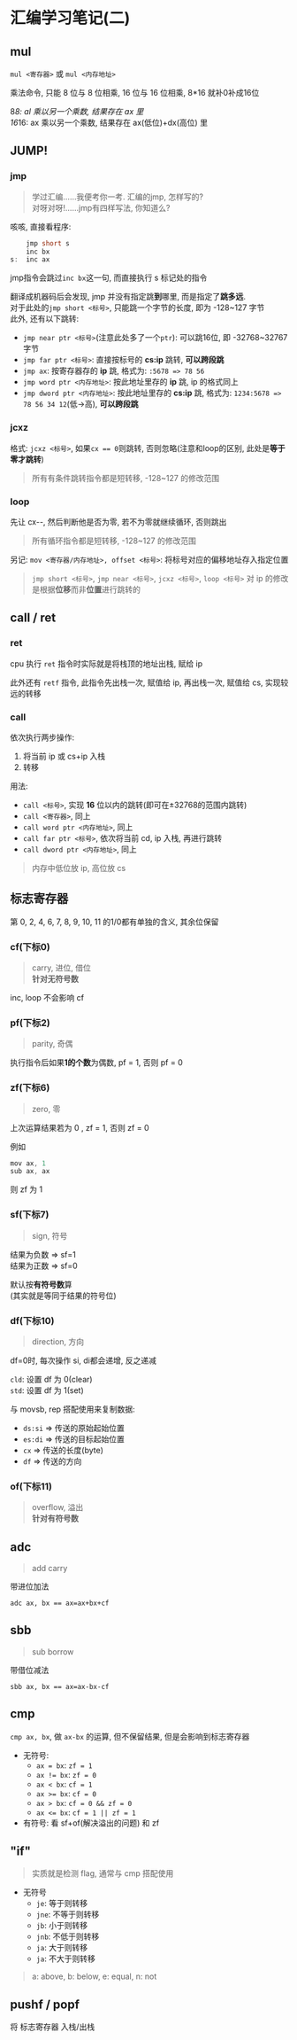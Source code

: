 
# 汇编学习笔记(二)

## mul

`mul <寄存器>` 或 `mul <内存地址>`

乘法命令, 只能 8 位与 8 位相乘, 16 位与 16 位相乘, 8*16 就补0补成16位

8*8: al 乘以另一个乘数, 结果存在 ax 里  
16*16: ax 乘以另一个乘数, 结果存在 ax(低位)+dx(高位) 里

## JUMP!

### jmp

> 学过汇编……我便考你一考. 汇编的jmp, 怎样写的?  
> 对呀对呀!……jmp有四样写法, 你知道么?

咳咳, 直接看程序:

```c
    jmp short s
    inc bx
s:  inc ax
```

jmp指令会跳过`inc bx`这一句, 而直接执行 s 标记处的指令

翻译成机器码后会发现, jmp 并没有指定跳**到**哪里, 而是指定了**跳多远**.  
对于此处的`jmp short <标号>`, 只能跳一个字节的长度, 即为 -128~127 字节  
此外, 还有以下跳转:

- `jmp near ptr <标号>`(注意此处多了一个`ptr`): 可以跳16位, 即 -32768~32767 字节  
- `jmp far ptr <标号>`: 直接按标号的 **cs:ip** 跳转, **可以跨段跳**
- `jmp ax`: 按寄存器存的 **ip** 跳, 格式为: `:5678 => 78 56`
- `jmp word ptr <内存地址>`: 按此地址里存的 **ip** 跳, ip 的格式同上
- `jmp dword ptr <内存地址>`: 按此地址里存的 **cs:ip** 跳, 格式为: `1234:5678 => 78 56 34 12`(低->高), **可以跨段跳**

### jcxz

格式: `jcxz <标号>`, 如果`cx == 0`则跳转, 否则忽略(注意和loop的区别, 此处是**等于零才跳转**)

> 所有有条件跳转指令都是短转移, -128~127 的修改范围

### loop

先让 cx--, 然后判断他是否为零, 若不为零就继续循环, 否则跳出

> 所有循环指令都是短转移, -128~127 的修改范围

另记: `mov <寄存器/内存地址>, offset <标号>`: 将标号对应的偏移地址存入指定位置

> `jmp short <标号>`, `jmp near <标号>`, `jcxz <标号>`, `loop <标号>` 对 ip 的修改是根据**位移**而非**位置**进行跳转的

## call / ret

### ret

cpu 执行 `ret` 指令时实际就是将栈顶的地址出栈, 赋给 ip

此外还有 `retf` 指令, 此指令先出栈一次, 赋值给 ip, 再出栈一次, 赋值给 cs, 实现较远的转移

### call

依次执行两步操作:

1. 将当前 ip 或 cs+ip 入栈
2. 转移

用法:

- `call <标号>`, 实现 **16** 位以内的跳转(即可在±32768的范围内跳转)
- `call <寄存器>`, 同上
- `call word ptr <内存地址>`, 同上
- `call far ptr <标号>`, 依次将当前 cd, ip 入栈, 再进行跳转
- `call dword ptr <内存地址>`, 同上

> 内存中低位放 ip, 高位放 cs


## 标志寄存器

第 0, 2, 4, 6, 7, 8, 9, 10, 11 的1/0都有单独的含义, 其余位保留

### cf(下标0)

> carry, 进位, 借位  
> **针对无符号数**

inc, loop 不会影响 cf

### pf(下标2)

> parity, 奇偶

执行指令后如果**1的个数**为偶数, pf = 1, 否则 pf = 0

### zf(下标6)

> zero, 零

上次运算结果若为 0 , zf = 1, 否则 zf = 0

例如

```c
mov ax, 1
sub ax, ax
```

则 zf 为 1

### sf(下标7)

> sign, 符号

结果为负数 => sf=1  
结果为正数 => sf=0

默认按**有符号数**算  
(其实就是等同于结果的符号位)

### df(下标10)

> direction, 方向

df=0时, 每次操作 si, di都会递增, 反之递减

`cld`: 设置 df 为 0(clear)  
`std`: 设置 df 为 1(set)

与 movsb, rep 搭配使用来复制数据:

- `ds:si` => 传送的原始起始位置
- `es:di` => 传送的目标起始位置
- `cx` => 传送的长度(byte)
- `df` => 传送的方向

### of(下标11)

> overflow, 溢出  
> **针对有符号数**

## adc

> add carry

带进位加法

`adc ax, bx == ax=ax+bx+cf`

## sbb

> sub borrow

带借位减法

`sbb ax, bx == ax=ax-bx-cf`

## cmp

`cmp ax, bx`, 做 `ax-bx` 的运算, 但不保留结果, 但是会影响到标志寄存器

- 无符号:
  - `ax = bx`: `zf = 1`
  - `ax != bx`: `zf = 0`
  - `ax < bx`: `cf = 1`
  - `ax >= bx`: `cf = 0`
  - `ax > bx`: `cf = 0 && zf = 0`
  - `ax <= bx`: `cf = 1 || zf = 1`
- 有符号: 看 sf+of(解决溢出的问题) 和 zf

## "if"

> 实质就是检测 flag, 通常与 cmp 搭配使用

- 无符号
  - `je`: 等于则转移
  - `jne`: 不等于则转移
  - `jb`: 小于则转移
  - `jnb`: 不低于则转移
  - `ja`: 大于则转移
  - `ja`: 不大于则转移

> a: above, b: below, e: equal, n: not

## pushf / popf

将 标志寄存器 入栈/出栈